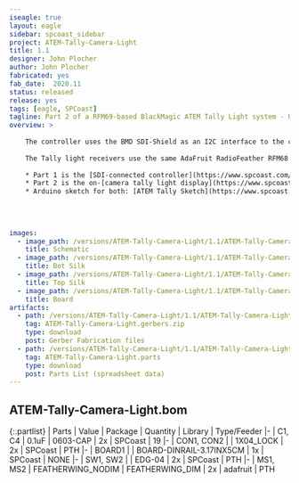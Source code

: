 ```yaml
---
iseagle: true
layout: eagle
sidebar: spcoast_sidebar
project: ATEM-Tally-Camera-Light
title: 1.1
designer: John Plocher
author: John Plocher
fabricated: yes
fab_date:  2020.11
status: released
release: yes
tags: [eagle, SPCoast]
tagline: Part 2 of a RFM69-based BlackMagic ATEM Tally Light system - On Camera Light
overview: >
    
    The controller uses the BMD SDI-Shield as an I2C interface to the control signals embedded in the SDI video stream emitted by the ATEM switchers, connected to an AdaFruit RadioFeather AVR 32u4 RFM69 controller and an AdaFruit neopixel strip.  
    
    The Tally light receivers use the same AdaFruit RadioFeather RFM68 AVR 32U4 sticks with a NeoPixel RGB (not RGBW!) strip that displays Red (LIVE), dim Green (PREVIEW) or dim Blue (operational but not currently selected).
    
    * Part 1 is the [SDI-connected controller](https://www.spcoast.com/pages/ATEM-Tally-SDI.html)
    * Part 2 is the on-[camera tally light display](https://www.spcoast.com/pages/ATEM-Tally-Camera-Light.html)
    * Arduino sketch for both: [ATEM Tally Sketch](https://www.spcoast.com/pages/ATEMTallyLightRadio.html)
    
    
    
    
images:
  - image_path: /versions/ATEM-Tally-Camera-Light/1.1/ATEM-Tally-Camera-Light-1.1.sch.png
    title: Schematic
  - image_path: /versions/ATEM-Tally-Camera-Light/1.1/ATEM-Tally-Camera-Light-1.1.bot.brd.png
    title: Bot Silk
  - image_path: /versions/ATEM-Tally-Camera-Light/1.1/ATEM-Tally-Camera-Light-1.1.top.brd.png
    title: Top Silk
  - image_path: /versions/ATEM-Tally-Camera-Light/1.1/ATEM-Tally-Camera-Light-1.1.brd.png
    title: Board
artifacts:
  - path: /versions/ATEM-Tally-Camera-Light/1.1/ATEM-Tally-Camera-Light-1.1.gerbers.zip
    tag: ATEM-Tally-Camera-Light.gerbers.zip
    type: download
    post: Gerber Fabrication files
  - path: /versions/ATEM-Tally-Camera-Light/1.1/ATEM-Tally-Camera-Light-1.1.parts.csv
    tag: ATEM-Tally-Camera-Light.parts
    type: download
    post: Parts List (spreadsheet data)
---
```


## ATEM-Tally-Camera-Light.bom

{:.partlist}
| Parts | Value | Package | Quantity | Library | Type/Feeder
|-
| C1, C4 | 0.1uF | 0603-CAP | 2x | SPCoast | 19
|-
| CON1, CON2 |  | 1X04_LOCK | 2x | SPCoast | PTH
|-
| BOARD1 |  | BOARD-DINRAIL-3.17INX5CM | 1x | SPCoast | NONE
|-
| SW1, SW2 |  | EDG-04 | 2x | SPCoast | PTH
|-
| MS1, MS2 | FEATHERWING_NODIM | FEATHERWING_DIM | 2x | adafruit | PTH
